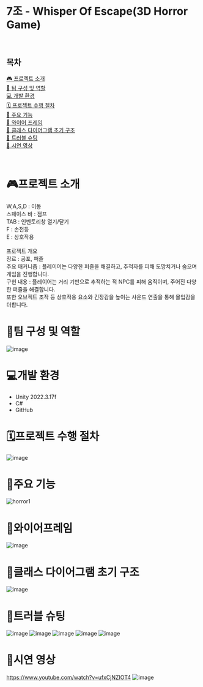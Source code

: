 # 7조 - Whisper Of Escape(3D Horror Game)<br>

<br>

## 목차<br>
[🎮 프로젝트 소개](#프로젝트-소개)  
[👥 팀 구성 및 역할](#팀-구성-및-역할)  
[💻 개발 환경](#개발-환경)  
[🗓️ 프로젝트 수행 절차](#%EF%B8%8F프로젝트-수행-절차)  
[🧩 주요 기능](#주요-기능)  
[📐 와이어 프레임](#와이어프레임)  
[🧠 클래스 다이어그램 초기 구조](#클래스-다이어그램-초기-구조)  
[🐞 트러블 슈팅](#트러블-슈팅)  
[🎥 시연 영상](#시연-영상)

<br>

# 🎮프로젝트 소개<br>
W,A,S,D : 이동<br>
스페이스 바 : 점프<br>
TAB : 인벤토리창 열기/닫기<br>
F : 손전등<br>
E : 상호작용<br><br>
프로젝트 개요<br>
장르 : 공포, 퍼즐<br>
주요 매커니즘 : 플레이어는 다양한 퍼즐을 해결하고, 추적자를 피해 도망치거나 숨으며 게임을 진행합니다.<br>
구현 내용 : 플레이어는 거리 기반으로 추적하는 적 NPC를 피해 움직이며, 주어진 다양한 퍼즐을 해결합니다.<br>또한 오브젝트 조작 등 상호작용 요소와 긴장감을 높이는 사운드 연출을 통해 몰입감을 더합니다.<br>

# 👥팀 구성 및 역할<br>
![image](https://github.com/user-attachments/assets/e90722aa-b2b7-40f1-a102-cb54faefe5a9)

# 💻개발 환경<br>
* Unity 2022.3.17f<br>
* C#<br>
* GitHub<br>
# 🗓️프로젝트 수행 절차<br>
![image](https://github.com/user-attachments/assets/4dc20b3e-5b84-404c-8864-d1a94db77420)

# 🧩주요 기능<br>
![horror1](https://github.com/user-attachments/assets/d9d1bdb7-3046-4847-a255-51347bfc08d6)

# 📐와이어프레임<br>
![image](https://github.com/user-attachments/assets/1732fb8f-3989-4a33-ac02-3dd6812d9087)

# 🧠클래스 다이어그램 초기 구조<br>
![image](https://github.com/user-attachments/assets/82d6ae6f-a279-4390-a7f6-5846b35ff6e8)

# 🐞트러블 슈팅<br>
![image](https://github.com/user-attachments/assets/15d5d3f8-ec2e-4da5-a37c-bb9e7a59e492)
![image](https://github.com/user-attachments/assets/9e093ecc-fd4e-49d7-87ce-60ffffea4d84)
![image](https://github.com/user-attachments/assets/a7db28ef-ed85-4e12-a405-8679b0d8a3e0)
![image](https://github.com/user-attachments/assets/5fa75de4-3fdb-48ff-b7df-bc41d9969656)
![image](https://github.com/user-attachments/assets/7b38a6d4-e07c-43c2-91f6-cb90267bcf60)

# 🎥시연 영상<br>
https://www.youtube.com/watch?v=ufxCjNZIOT4
![image](https://github.com/user-attachments/assets/9dd7e6bc-4c88-4b72-8989-c4a2de6072df)
